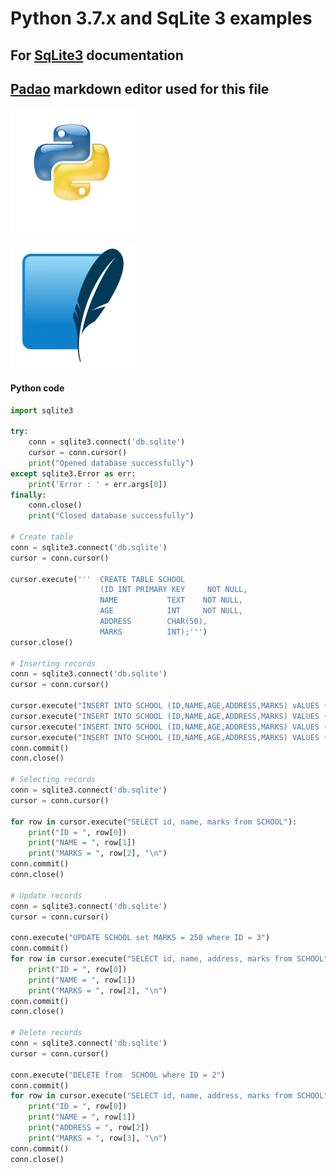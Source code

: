 # Python 3.7.x and SqLite 3 examples

## For [SqLite3](https://docs.python.org/3/library/sqlite3.html) documentation

## [Padao](https://pandao.github.io/editor.md/en.html) markdown editor used for this file


![Python](https://github.com/gokay/python_sqlite/blob/master/python.png)

![SqLite](https://github.com/gokay/python_sqlite/blob/master/sqlite.png)


#### Python code

```python
import sqlite3

try:
    conn = sqlite3.connect('db.sqlite')
    cursor = conn.cursor()
    print("Opened database successfully")
except sqlite3.Error as err:
    print('Error : ' + err.args[0])
finally:
    conn.close()
    print("Closed database successfully")

# Create table
conn = sqlite3.connect('db.sqlite')
cursor = conn.cursor()

cursor.execute('''  CREATE TABLE SCHOOL
                    (ID INT PRIMARY KEY     NOT NULL,
                    NAME           TEXT    NOT NULL,
                    AGE            INT     NOT NULL,
                    ADDRESS        CHAR(50),
                    MARKS          INT);''')
cursor.close()

# Inserting records
conn = sqlite3.connect('db.sqlite')
cursor = conn.cursor()

cursor.execute("INSERT INTO SCHOOL (ID,NAME,AGE,ADDRESS,MARKS) vALUES (1, 'Rohan', 14, 'Delhi', 200)")
cursor.execute("INSERT INTO SCHOOL (ID,NAME,AGE,ADDRESS,MARKS) VALUES (2, 'Allen', 14, 'Bangalore', 150 )")
cursor.execute("INSERT INTO SCHOOL (ID,NAME,AGE,ADDRESS,MARKS) VALUES (3, 'Martha', 15, 'Hyderabad', 200 )")
cursor.execute("INSERT INTO SCHOOL (ID,NAME,AGE,ADDRESS,MARKS) VALUES (4, 'Palak', 15, 'Kolkata', 650)")
conn.commit()
conn.close()

# Selecting records
conn = sqlite3.connect('db.sqlite')
cursor = conn.cursor()

for row in cursor.execute("SELECT id, name, marks from SCHOOL"):    
    print("ID = ", row[0])
    print("NAME = ", row[1])
    print("MARKS = ", row[2], "\n")
conn.commit()
conn.close()

# Update records
conn = sqlite3.connect('db.sqlite')
cursor = conn.cursor()

conn.execute("UPDATE SCHOOL set MARKS = 250 where ID = 3")
conn.commit()
for row in cursor.execute("SELECT id, name, address, marks from SCHOOL"):    
    print("ID = ", row[0])
    print("NAME = ", row[1])
    print("MARKS = ", row[2], "\n")
conn.commit()
conn.close()

# Delete records
conn = sqlite3.connect('db.sqlite')
cursor = conn.cursor()

conn.execute("DELETE from  SCHOOL where ID = 2")
conn.commit()
for row in cursor.execute("SELECT id, name, address, marks from SCHOOL"):
    print("ID = ", row[0])
    print("NAME = ", row[1])
    print("ADDRESS = ", row[2])   
    print("MARKS = ", row[3], "\n")
conn.commit()
conn.close()
```